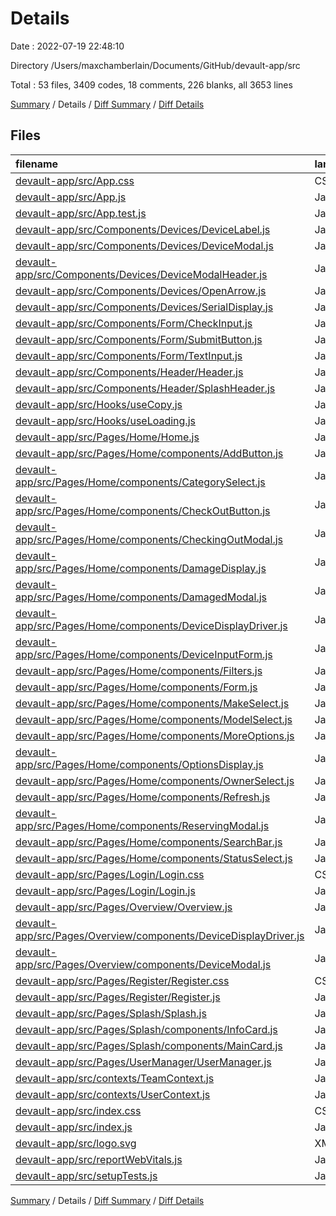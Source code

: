 # Details

Date : 2022-07-19 22:48:10

Directory /Users/maxchamberlain/Documents/GitHub/devault-app/src

Total : 53 files,  3409 codes, 18 comments, 226 blanks, all 3653 lines

[Summary](results.md) / Details / [Diff Summary](diff.md) / [Diff Details](diff-details.md)

## Files
| filename | language | code | comment | blank | total |
| :--- | :--- | ---: | ---: | ---: | ---: |
| [devault-app/src/App.css](/devault-app/src/App.css) | CSS | 139 | 1 | 25 | 165 |
| [devault-app/src/App.js](/devault-app/src/App.js) | JavaScript | 79 | 0 | 14 | 93 |
| [devault-app/src/App.test.js](/devault-app/src/App.test.js) | JavaScript | 7 | 0 | 2 | 9 |
| [devault-app/src/Components/Devices/DeviceLabel.js](/devault-app/src/Components/Devices/DeviceLabel.js) | JavaScript | 69 | 0 | 2 | 71 |
| [devault-app/src/Components/Devices/DeviceModal.js](/devault-app/src/Components/Devices/DeviceModal.js) | JavaScript | 271 | 0 | 17 | 288 |
| [devault-app/src/Components/Devices/DeviceModalHeader.js](/devault-app/src/Components/Devices/DeviceModalHeader.js) | JavaScript | 22 | 0 | 0 | 22 |
| [devault-app/src/Components/Devices/OpenArrow.js](/devault-app/src/Components/Devices/OpenArrow.js) | JavaScript | 17 | 0 | 1 | 18 |
| [devault-app/src/Components/Devices/SerialDisplay.js](/devault-app/src/Components/Devices/SerialDisplay.js) | JavaScript | 38 | 0 | 2 | 40 |
| [devault-app/src/Components/Form/CheckInput.js](/devault-app/src/Components/Form/CheckInput.js) | JavaScript | 41 | 0 | 2 | 43 |
| [devault-app/src/Components/Form/SubmitButton.js](/devault-app/src/Components/Form/SubmitButton.js) | JavaScript | 17 | 0 | 2 | 19 |
| [devault-app/src/Components/Form/TextInput.js](/devault-app/src/Components/Form/TextInput.js) | JavaScript | 31 | 0 | 5 | 36 |
| [devault-app/src/Components/Header/Header.js](/devault-app/src/Components/Header/Header.js) | JavaScript | 90 | 0 | 3 | 93 |
| [devault-app/src/Components/Header/SplashHeader.js](/devault-app/src/Components/Header/SplashHeader.js) | JavaScript | 52 | 0 | 1 | 53 |
| [devault-app/src/Hooks/useCopy.js](/devault-app/src/Hooks/useCopy.js) | JavaScript | 10 | 0 | 3 | 13 |
| [devault-app/src/Hooks/useLoading.js](/devault-app/src/Hooks/useLoading.js) | JavaScript | 87 | 1 | 3 | 91 |
| [devault-app/src/Pages/Home/Home.js](/devault-app/src/Pages/Home/Home.js) | JavaScript | 84 | 0 | 5 | 89 |
| [devault-app/src/Pages/Home/components/AddButton.js](/devault-app/src/Pages/Home/components/AddButton.js) | JavaScript | 30 | 0 | 2 | 32 |
| [devault-app/src/Pages/Home/components/CategorySelect.js](/devault-app/src/Pages/Home/components/CategorySelect.js) | JavaScript | 46 | 0 | 2 | 48 |
| [devault-app/src/Pages/Home/components/CheckOutButton.js](/devault-app/src/Pages/Home/components/CheckOutButton.js) | JavaScript | 19 | 0 | 0 | 19 |
| [devault-app/src/Pages/Home/components/CheckingOutModal.js](/devault-app/src/Pages/Home/components/CheckingOutModal.js) | JavaScript | 25 | 0 | 1 | 26 |
| [devault-app/src/Pages/Home/components/DamageDisplay.js](/devault-app/src/Pages/Home/components/DamageDisplay.js) | JavaScript | 14 | 0 | 0 | 14 |
| [devault-app/src/Pages/Home/components/DamagedModal.js](/devault-app/src/Pages/Home/components/DamagedModal.js) | JavaScript | 24 | 0 | 1 | 25 |
| [devault-app/src/Pages/Home/components/DeviceDisplayDriver.js](/devault-app/src/Pages/Home/components/DeviceDisplayDriver.js) | JavaScript | 56 | 1 | 3 | 60 |
| [devault-app/src/Pages/Home/components/DeviceInputForm.js](/devault-app/src/Pages/Home/components/DeviceInputForm.js) | JavaScript | 21 | 0 | 1 | 22 |
| [devault-app/src/Pages/Home/components/Filters.js](/devault-app/src/Pages/Home/components/Filters.js) | JavaScript | 67 | 0 | 1 | 68 |
| [devault-app/src/Pages/Home/components/Form.js](/devault-app/src/Pages/Home/components/Form.js) | JavaScript | 120 | 0 | 7 | 127 |
| [devault-app/src/Pages/Home/components/MakeSelect.js](/devault-app/src/Pages/Home/components/MakeSelect.js) | JavaScript | 46 | 0 | 2 | 48 |
| [devault-app/src/Pages/Home/components/ModelSelect.js](/devault-app/src/Pages/Home/components/ModelSelect.js) | JavaScript | 46 | 0 | 2 | 48 |
| [devault-app/src/Pages/Home/components/MoreOptions.js](/devault-app/src/Pages/Home/components/MoreOptions.js) | JavaScript | 195 | 0 | 16 | 211 |
| [devault-app/src/Pages/Home/components/OptionsDisplay.js](/devault-app/src/Pages/Home/components/OptionsDisplay.js) | JavaScript | 88 | 0 | 1 | 89 |
| [devault-app/src/Pages/Home/components/OwnerSelect.js](/devault-app/src/Pages/Home/components/OwnerSelect.js) | JavaScript | 46 | 0 | 2 | 48 |
| [devault-app/src/Pages/Home/components/Refresh.js](/devault-app/src/Pages/Home/components/Refresh.js) | JavaScript | 8 | 0 | 1 | 9 |
| [devault-app/src/Pages/Home/components/ReservingModal.js](/devault-app/src/Pages/Home/components/ReservingModal.js) | JavaScript | 25 | 0 | 1 | 26 |
| [devault-app/src/Pages/Home/components/SearchBar.js](/devault-app/src/Pages/Home/components/SearchBar.js) | JavaScript | 41 | 0 | 1 | 42 |
| [devault-app/src/Pages/Home/components/StatusSelect.js](/devault-app/src/Pages/Home/components/StatusSelect.js) | JavaScript | 45 | 0 | 2 | 47 |
| [devault-app/src/Pages/Login/Login.css](/devault-app/src/Pages/Login/Login.css) | CSS | 39 | 0 | 4 | 43 |
| [devault-app/src/Pages/Login/Login.js](/devault-app/src/Pages/Login/Login.js) | JavaScript | 71 | 4 | 5 | 80 |
| [devault-app/src/Pages/Overview/Overview.js](/devault-app/src/Pages/Overview/Overview.js) | JavaScript | 46 | 0 | 5 | 51 |
| [devault-app/src/Pages/Overview/components/DeviceDisplayDriver.js](/devault-app/src/Pages/Overview/components/DeviceDisplayDriver.js) | JavaScript | 285 | 1 | 17 | 303 |
| [devault-app/src/Pages/Overview/components/DeviceModal.js](/devault-app/src/Pages/Overview/components/DeviceModal.js) | JavaScript | 268 | 0 | 17 | 285 |
| [devault-app/src/Pages/Register/Register.css](/devault-app/src/Pages/Register/Register.css) | CSS | 43 | 0 | 4 | 47 |
| [devault-app/src/Pages/Register/Register.js](/devault-app/src/Pages/Register/Register.js) | JavaScript | 100 | 0 | 10 | 110 |
| [devault-app/src/Pages/Splash/Splash.js](/devault-app/src/Pages/Splash/Splash.js) | JavaScript | 211 | 0 | 2 | 213 |
| [devault-app/src/Pages/Splash/components/InfoCard.js](/devault-app/src/Pages/Splash/components/InfoCard.js) | JavaScript | 62 | 0 | 2 | 64 |
| [devault-app/src/Pages/Splash/components/MainCard.js](/devault-app/src/Pages/Splash/components/MainCard.js) | JavaScript | 14 | 0 | 0 | 14 |
| [devault-app/src/Pages/UserManager/UserManager.js](/devault-app/src/Pages/UserManager/UserManager.js) | JavaScript | 158 | 0 | 8 | 166 |
| [devault-app/src/contexts/TeamContext.js](/devault-app/src/contexts/TeamContext.js) | JavaScript | 28 | 0 | 6 | 34 |
| [devault-app/src/contexts/UserContext.js](/devault-app/src/contexts/UserContext.js) | JavaScript | 28 | 0 | 6 | 34 |
| [devault-app/src/index.css](/devault-app/src/index.css) | CSS | 10 | 3 | 1 | 14 |
| [devault-app/src/index.js](/devault-app/src/index.js) | JavaScript | 16 | 3 | 3 | 22 |
| [devault-app/src/logo.svg](/devault-app/src/logo.svg) | XML | 1 | 0 | 0 | 1 |
| [devault-app/src/reportWebVitals.js](/devault-app/src/reportWebVitals.js) | JavaScript | 12 | 0 | 2 | 14 |
| [devault-app/src/setupTests.js](/devault-app/src/setupTests.js) | JavaScript | 1 | 4 | 1 | 6 |

[Summary](results.md) / Details / [Diff Summary](diff.md) / [Diff Details](diff-details.md)
